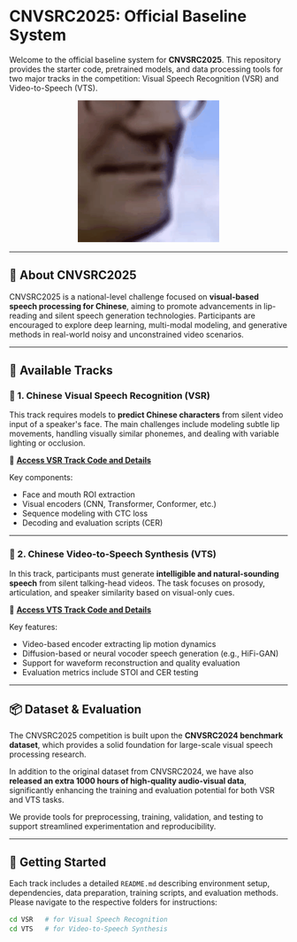 # CNVSRC2025: Official Baseline System

Welcome to the official baseline system for **CNVSRC2025**. This repository provides the starter code, pretrained models, and data processing tools for two major tracks in the competition: Visual Speech Recognition (VSR) and Video-to-Speech (VTS).

<div align="center">
    <img src="example.gif" width="256" />
</div>

---

## 🏁 About CNVSRC2025

CNVSRC2025 is a national-level challenge focused on **visual-based speech processing for Chinese**, aiming to promote advancements in lip-reading and silent speech generation technologies. Participants are encouraged to explore deep learning, multi-modal modeling, and generative methods in real-world noisy and unconstrained video scenarios.

---

## 📂 Available Tracks

### 🔹 1. Chinese Visual Speech Recognition (VSR)

This track requires models to **predict Chinese characters** from silent video input of a speaker's face. The main challenges include modeling subtle lip movements, handling visually similar phonemes, and dealing with variable lighting or occlusion.

🔗 **[Access VSR Track Code and Details](https://github.com/liu12366262626/CNVSRC2025/tree/main/VSR)**

Key components:
- Face and mouth ROI extraction
- Visual encoders (CNN, Transformer, Conformer, etc.)
- Sequence modeling with CTC loss
- Decoding and evaluation scripts (CER)

---

### 🔹 2. Chinese Video-to-Speech Synthesis (VTS)

In this track, participants must generate **intelligible and natural-sounding speech** from silent talking-head videos. The task focuses on prosody, articulation, and speaker similarity based on visual-only cues.

🔗 **[Access VTS Track Code and Details](https://github.com/liu12366262626/CNVSRC2025/tree/main/VTS)**

Key features:
- Video-based encoder extracting lip motion dynamics
- Diffusion-based or neural vocoder speech generation (e.g., HiFi-GAN)
- Support for waveform reconstruction and quality evaluation
- Evaluation metrics include STOI and CER testing

---

## 📦 Dataset & Evaluation

The CNVSRC2025 competition is built upon the **CNVSRC2024 benchmark dataset**, which provides a solid foundation for large-scale visual speech processing research. 

In addition to the original dataset from CNVSRC2024, we have also **released an extra 1000 hours of high-quality audio-visual data**, significantly enhancing the training and evaluation potential for both VSR and VTS tasks.

We provide tools for preprocessing, training, validation, and testing to support streamlined experimentation and reproducibility.

---

## 🚀 Getting Started

Each track includes a detailed `README.md` describing environment setup, dependencies, data preparation, training scripts, and evaluation methods. Please navigate to the respective folders for instructions:

```bash
cd VSR   # for Visual Speech Recognition
cd VTS   # for Video-to-Speech Synthesis

